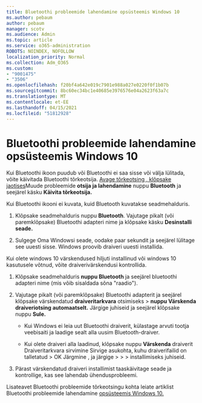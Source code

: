 ```yaml
---
title: Bluetoothi probleemide lahendamine opsüsteemis Windows 10
ms.author: pebaum
author: pebaum
manager: scotv
ms.audience: Admin
ms.topic: article
ms.service: o365-administration
ROBOTS: NOINDEX, NOFOLLOW
localization_priority: Normal
ms.collection: Adm_O365
ms.custom:
- "9001475"
- "3506"
ms.openlocfilehash: f20bf4a642e019c7901e988a027e0220f0f1b07b
ms.sourcegitcommit: 8bc60ec34bc1e40685e3976576e04a2623f63a7c
ms.translationtype: MT
ms.contentlocale: et-EE
ms.lasthandoff: 04/15/2021
ms.locfileid: "51812928"
---
```

# <a name="fix-bluetooth-problems-in-windows-10"></a>Bluetoothi probleemide lahendamine opsüsteemis Windows 10

Kui Bluetoothi ikoon puudub või Bluetoothi ei saa sisse või välja lülitada, võite käivitada Bluetoothi tõrkeotsija. [Avage tõrkeotsing , klõpsake jaotises](ms-settings:troubleshoot)Muude probleemide **otsija ja lahendamine** nuppu **Bluetooth** ja seejärel käsku **Käivita tõrkeotsija.**

Kui Bluetoothi ikooni ei kuvata, kuid Bluetooth kuvatakse seadmehalduris.

1. Klõpsake seadmehalduris nuppu **Bluetooth**. Vajutage pikalt (või paremklõpsake) Bluetoothi adapteri nime ja klõpsake käsku **Desinstalli seade.**

2. Sulgege Oma Windowsi seade, oodake paar sekundit ja seejärel lülitage see uuesti sisse. Windows proovib draiveri uuesti installida.

Kui olete windows 10 värskendused hiljuti installinud või windows 10 kasutusele võtnud, võite draiverivärskendusi kontrollida.

1. Klõpsake seadmehalduris **nuppu Bluetooth** ja seejärel bluetoothi adapteri nime (mis võib sisaldada sõna "raadio").

2. Vajutage pikalt (või paremklõpsake) Bluetoothi adapterit ja seejärel klõpsake värskendatud **draiveritarkvara** otsimiseks  >  **nuppu Värskenda draiveriotsing automaatselt.** Järgige juhiseid ja seejärel klõpsake nuppu **Sule.**

      - Kui Windows ei leia uut Bluetoothi draiverit, külastage arvuti tootja veebisaiti ja laadige sealt alla uusim Bluetooth-draiver.

    - Kui olete draiveri alla laadinud, klõpsake nuppu **Värskenda** draiverit Draiveritarkvara sirvimine Sirvige asukohta, kuhu draiverifailid on talletatud > OK Järgmine , ja järgige  >    >     >  installimiseks juhiseid.

3. Pärast värskendatud draiveri installimist taaskäivitage seade ja kontrollige, kas see lahendab ühendusprobleemi.

Lisateavet Bluetoothi probleemide tõrkeotsingu kohta leiate artiklist Bluetoothi probleemide lahendamine [opsüsteemis Windows 10.](https://support.microsoft.com/help/14169/windows-10-fix-bluetooth-problems)
